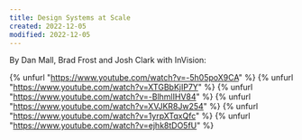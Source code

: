```yaml
---
title: Design Systems at Scale
created: 2022-12-05
modified: 2022-12-05
---
```


By Dan Mall, Brad Frost and Josh Clark with InVision:

{% unfurl "https://www.youtube.com/watch?v=-5h05poX9CA" %}
{% unfurl "https://www.youtube.com/watch?v=XTGBbKjIP7Y" %}
{% unfurl "https://www.youtube.com/watch?v=-BlhmlIHV84" %}
{% unfurl "https://www.youtube.com/watch?v=XVJKR8Jw254" %}
{% unfurl "https://www.youtube.com/watch?v=1yrpXTqxQfc" %}
{% unfurl "https://www.youtube.com/watch?v=ejhk8tDO5fU" %}
